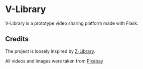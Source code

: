 # V-Library

V-Library is a prototype video sharing platform made with Flask. 

## Credits
The project is loosely inspired by [Z-Library](https://z-lib.org/).

All videos and images were taken from [Pixabay](https://pixabay.com/)
